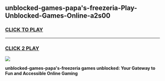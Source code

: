 
## unblocked-games-papa's-freezeria-Play-Unblocked-Games-Online-a2s00
<h3>
<a href="https://premium76.site?title=unblocked-games-papa's-freezeria&ref=25A">CLICK TO PLAY</a></h3>
<hr>

<h3>
<a href="https://premium76.site?title=unblocked-games-papa's-freezeria&ref=25A">CLICK 2 PLAY</a>
  
</h3>

<a href="https://premium76.site?title=unblocked-games-papa's-freezeria&ref=25A"><img src="https://clearcache.store/games.png"></a>


**unblocked-games-papa's-freezeria games unblocked: Your Gateway to Fun and Accessible Online Gaming**
